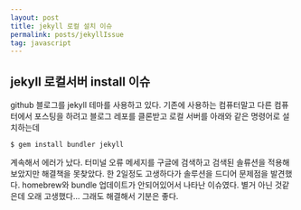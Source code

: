 ```yaml
---
layout: post
title: jekyll 로컬 설치 이슈
permalink: posts/jekyllIssue
tag: javascript
---
```


## jekyll 로컬서버 install 이슈

github 블로그를 jekyll 테마를 사용하고 있다. 기존에 사용하는 컴퓨터말고 다른 컴퓨터에서 포스팅을 하려고 블로그 레포를 클론받고 로컬 서버를 아래와 같은 명령어로 설치하는데

```
$ gem install bundler jekyll
```

계속해서 에러가 났다. 터미널 오류 메세지를 구글에 검색하고 검색된 솔류션을 적용해보았지만 해결책을 못찾았다. 한 2일정도 고생하다가 솔루션을 드디어 문제점을 발견했다. homebrew와 bundle 업데이트가 안되어있어서 나타난 이슈였다. 별거 아닌 것같은데 오래 고생했다... 그래도 해결해서 기분은 좋다.
